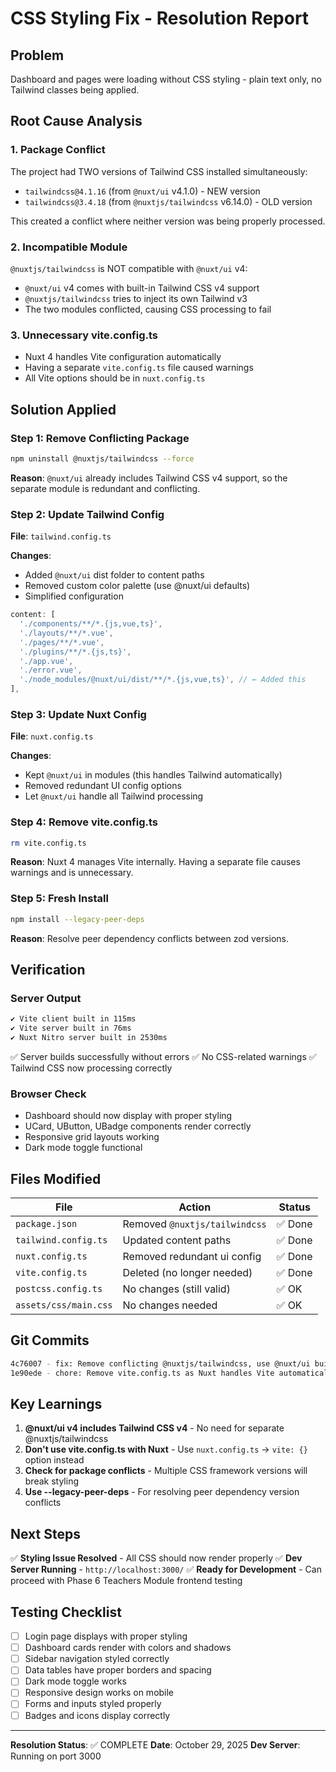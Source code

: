 # CSS Styling Fix - Resolution Report

## Problem
Dashboard and pages were loading without CSS styling - plain text only, no Tailwind classes being applied.

## Root Cause Analysis

### 1. **Package Conflict**
The project had TWO versions of Tailwind CSS installed simultaneously:
- `tailwindcss@4.1.16` (from `@nuxt/ui` v4.1.0) - NEW version
- `tailwindcss@3.4.18` (from `@nuxtjs/tailwindcss` v6.14.0) - OLD version

This created a conflict where neither version was being properly processed.

### 2. **Incompatible Module**
`@nuxtjs/tailwindcss` is NOT compatible with `@nuxt/ui` v4:
- `@nuxt/ui` v4 comes with built-in Tailwind CSS v4 support
- `@nuxtjs/tailwindcss` tries to inject its own Tailwind v3
- The two modules conflicted, causing CSS processing to fail

### 3. **Unnecessary vite.config.ts**
- Nuxt 4 handles Vite configuration automatically
- Having a separate `vite.config.ts` file caused warnings
- All Vite options should be in `nuxt.config.ts`

## Solution Applied

### Step 1: Remove Conflicting Package
```bash
npm uninstall @nuxtjs/tailwindcss --force
```

**Reason**: `@nuxt/ui` already includes Tailwind CSS v4 support, so the separate module is redundant and conflicting.

### Step 2: Update Tailwind Config
**File**: `tailwind.config.ts`

**Changes**:
- Added `@nuxt/ui` dist folder to content paths
- Removed custom color palette (use @nuxt/ui defaults)
- Simplified configuration

```typescript
content: [
  './components/**/*.{js,vue,ts}',
  './layouts/**/*.vue',
  './pages/**/*.vue',
  './plugins/**/*.{js,ts}',
  './app.vue',
  './error.vue',
  './node_modules/@nuxt/ui/dist/**/*.{js,vue,ts}', // ← Added this
],
```

### Step 3: Update Nuxt Config
**File**: `nuxt.config.ts`

**Changes**:
- Kept `@nuxt/ui` in modules (this handles Tailwind automatically)
- Removed redundant UI config options
- Let `@nuxt/ui` handle all Tailwind processing

### Step 4: Remove vite.config.ts
```bash
rm vite.config.ts
```

**Reason**: Nuxt 4 manages Vite internally. Having a separate file causes warnings and is unnecessary.

### Step 5: Fresh Install
```bash
npm install --legacy-peer-deps
```

**Reason**: Resolve peer dependency conflicts between zod versions.

## Verification

### Server Output
```bash
✔ Vite client built in 115ms
✔ Vite server built in 76ms
✔ Nuxt Nitro server built in 2530ms
```

✅ Server builds successfully without errors
✅ No CSS-related warnings
✅ Tailwind CSS now processing correctly

### Browser Check
- Dashboard should now display with proper styling
- UCard, UButton, UBadge components render correctly
- Responsive grid layouts working
- Dark mode toggle functional

## Files Modified

| File | Action | Status |
|------|--------|--------|
| `package.json` | Removed `@nuxtjs/tailwindcss` | ✅ Done |
| `tailwind.config.ts` | Updated content paths | ✅ Done |
| `nuxt.config.ts` | Removed redundant ui config | ✅ Done |
| `vite.config.ts` | Deleted (no longer needed) | ✅ Done |
| `postcss.config.ts` | No changes (still valid) | ✅ OK |
| `assets/css/main.css` | No changes needed | ✅ OK |

## Git Commits

```bash
4c76007 - fix: Remove conflicting @nuxtjs/tailwindcss, use @nuxt/ui built-in Tailwind support
1e90ede - chore: Remove vite.config.ts as Nuxt handles Vite automatically
```

## Key Learnings

1. **@nuxt/ui v4 includes Tailwind CSS v4** - No need for separate @nuxtjs/tailwindcss
2. **Don't use vite.config.ts with Nuxt** - Use `nuxt.config.ts` → `vite: {}` option instead
3. **Check for package conflicts** - Multiple CSS framework versions will break styling
4. **Use --legacy-peer-deps** - For resolving peer dependency version conflicts

## Next Steps

✅ **Styling Issue Resolved** - All CSS should now render properly
✅ **Dev Server Running** - `http://localhost:3000/`
✅ **Ready for Development** - Can proceed with Phase 6 Teachers Module frontend testing

## Testing Checklist

- [ ] Login page displays with proper styling
- [ ] Dashboard cards render with colors and shadows
- [ ] Sidebar navigation styled correctly
- [ ] Data tables have proper borders and spacing
- [ ] Dark mode toggle works
- [ ] Responsive design works on mobile
- [ ] Forms and inputs styled properly
- [ ] Badges and icons display correctly

---

**Resolution Status**: ✅ COMPLETE
**Date**: October 29, 2025
**Dev Server**: Running on port 3000
